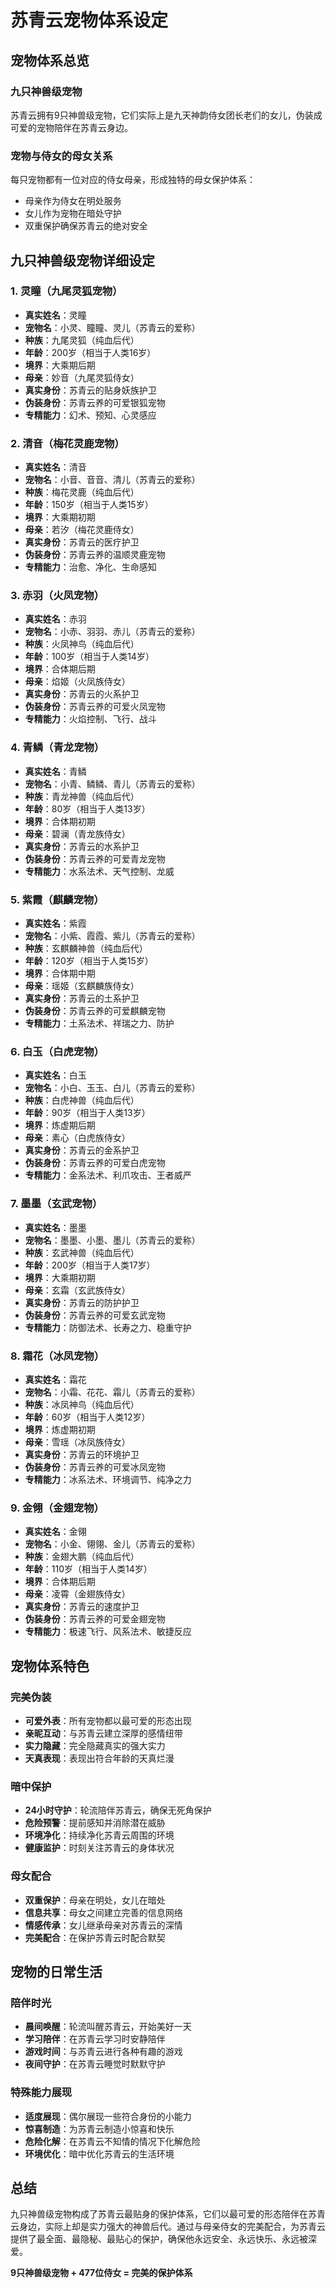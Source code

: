 # 苏青云宠物体系设定

## 宠物体系总览

### 九只神兽级宠物
苏青云拥有9只神兽级宠物，它们实际上是九天神韵侍女团长老们的女儿，伪装成可爱的宠物陪伴在苏青云身边。

### 宠物与侍女的母女关系
每只宠物都有一位对应的侍女母亲，形成独特的母女保护体系：
- 母亲作为侍女在明处服务
- 女儿作为宠物在暗处守护
- 双重保护确保苏青云的绝对安全

## 九只神兽级宠物详细设定

### 1. 灵瞳（九尾灵狐宠物）
- **真实姓名**：灵瞳
- **宠物名**：小灵、瞳瞳、灵儿（苏青云的爱称）
- **种族**：九尾灵狐（纯血后代）
- **年龄**：200岁（相当于人类16岁）
- **境界**：大乘期后期
- **母亲**：妙音（九尾灵狐侍女）
- **真实身份**：苏青云的贴身妖族护卫
- **伪装身份**：苏青云养的可爱银狐宠物
- **专精能力**：幻术、预知、心灵感应

### 2. 清音（梅花灵鹿宠物）
- **真实姓名**：清音
- **宠物名**：小音、音音、清儿（苏青云的爱称）
- **种族**：梅花灵鹿（纯血后代）
- **年龄**：150岁（相当于人类15岁）
- **境界**：大乘期初期
- **母亲**：若汐（梅花灵鹿侍女）
- **真实身份**：苏青云的医疗护卫
- **伪装身份**：苏青云养的温顺灵鹿宠物
- **专精能力**：治愈、净化、生命感知

### 3. 赤羽（火凤宠物）
- **真实姓名**：赤羽
- **宠物名**：小赤、羽羽、赤儿（苏青云的爱称）
- **种族**：火凤神鸟（纯血后代）
- **年龄**：100岁（相当于人类14岁）
- **境界**：合体期后期
- **母亲**：焰姬（火凤族侍女）
- **真实身份**：苏青云的火系护卫
- **伪装身份**：苏青云养的可爱火凤宠物
- **专精能力**：火焰控制、飞行、战斗

### 4. 青鳞（青龙宠物）
- **真实姓名**：青鳞
- **宠物名**：小青、鳞鳞、青儿（苏青云的爱称）
- **种族**：青龙神兽（纯血后代）
- **年龄**：80岁（相当于人类13岁）
- **境界**：合体期初期
- **母亲**：碧澜（青龙族侍女）
- **真实身份**：苏青云的水系护卫
- **伪装身份**：苏青云养的可爱青龙宠物
- **专精能力**：水系法术、天气控制、龙威

### 5. 紫霞（麒麟宠物）
- **真实姓名**：紫霞
- **宠物名**：小紫、霞霞、紫儿（苏青云的爱称）
- **种族**：玄麒麟神兽（纯血后代）
- **年龄**：120岁（相当于人类15岁）
- **境界**：合体期中期
- **母亲**：瑶姬（玄麒麟族侍女）
- **真实身份**：苏青云的土系护卫
- **伪装身份**：苏青云养的可爱麒麟宠物
- **专精能力**：土系法术、祥瑞之力、防护

### 6. 白玉（白虎宠物）
- **真实姓名**：白玉
- **宠物名**：小白、玉玉、白儿（苏青云的爱称）
- **种族**：白虎神兽（纯血后代）
- **年龄**：90岁（相当于人类13岁）
- **境界**：炼虚期后期
- **母亲**：素心（白虎族侍女）
- **真实身份**：苏青云的金系护卫
- **伪装身份**：苏青云养的可爱白虎宠物
- **专精能力**：金系法术、利爪攻击、王者威严

### 7. 墨墨（玄武宠物）
- **真实姓名**：墨墨
- **宠物名**：墨墨、小墨、墨儿（苏青云的爱称）
- **种族**：玄武神兽（纯血后代）
- **年龄**：200岁（相当于人类17岁）
- **境界**：大乘期初期
- **母亲**：玄霜（玄武族侍女）
- **真实身份**：苏青云的防护护卫
- **伪装身份**：苏青云养的可爱玄武宠物
- **专精能力**：防御法术、长寿之力、稳重守护

### 8. 霜花（冰凤宠物）
- **真实姓名**：霜花
- **宠物名**：小霜、花花、霜儿（苏青云的爱称）
- **种族**：冰凤神鸟（纯血后代）
- **年龄**：60岁（相当于人类12岁）
- **境界**：炼虚期初期
- **母亲**：雪瑶（冰凤族侍女）
- **真实身份**：苏青云的环境护卫
- **伪装身份**：苏青云养的可爱冰凤宠物
- **专精能力**：冰系法术、环境调节、纯净之力

### 9. 金翎（金翅宠物）
- **真实姓名**：金翎
- **宠物名**：小金、翎翎、金儿（苏青云的爱称）
- **种族**：金翅大鹏（纯血后代）
- **年龄**：110岁（相当于人类14岁）
- **境界**：合体期后期
- **母亲**：凌霄（金翅族侍女）
- **真实身份**：苏青云的速度护卫
- **伪装身份**：苏青云养的可爱金翅宠物
- **专精能力**：极速飞行、风系法术、敏捷反应

## 宠物体系特色

### 完美伪装
- **可爱外表**：所有宠物都以最可爱的形态出现
- **亲昵互动**：与苏青云建立深厚的感情纽带
- **实力隐藏**：完全隐藏真实的强大实力
- **天真表现**：表现出符合年龄的天真烂漫

### 暗中保护
- **24小时守护**：轮流陪伴苏青云，确保无死角保护
- **危险预警**：提前感知并消除潜在威胁
- **环境净化**：持续净化苏青云周围的环境
- **健康监护**：时刻关注苏青云的身体状况

### 母女配合
- **双重保护**：母亲在明处，女儿在暗处
- **信息共享**：母女之间建立完善的信息网络
- **情感传承**：女儿继承母亲对苏青云的深情
- **完美配合**：在保护苏青云时配合默契

## 宠物的日常生活

### 陪伴时光
- **晨间唤醒**：轮流叫醒苏青云，开始美好一天
- **学习陪伴**：在苏青云学习时安静陪伴
- **游戏时间**：与苏青云进行各种有趣的游戏
- **夜间守护**：在苏青云睡觉时默默守护

### 特殊能力展现
- **适度展现**：偶尔展现一些符合身份的小能力
- **惊喜制造**：为苏青云制造小惊喜和快乐
- **危险化解**：在苏青云不知情的情况下化解危险
- **环境优化**：暗中优化苏青云的生活环境

## 总结

九只神兽级宠物构成了苏青云最贴身的保护体系，它们以最可爱的形态陪伴在苏青云身边，实际上却是实力强大的神兽后代。通过与母亲侍女的完美配合，为苏青云提供了最全面、最隐秘、最贴心的保护，确保他永远安全、永远快乐、永远被深爱。

**9只神兽级宠物 + 477位侍女 = 完美的保护体系**
